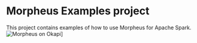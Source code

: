 # Morpheus Examples project
This project contains examples of how to use Morpheus for Apache Spark. 
![Morpheus on Okapi](https://github.com/neo-technology/morpheus-examples/blob/master/okapi_morpheus.png?raw=true)]
